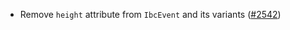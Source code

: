 - Remove `height` attribute from `IbcEvent` and its variants
  ([#2542](https://github.com/informalsystems/ibc-rs/issues/2542))
